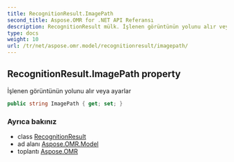 ```yaml
---
title: RecognitionResult.ImagePath
second_title: Aspose.OMR for .NET API Referansı
description: RecognitionResult mülk. İşlenen görüntünün yolunu alır veya ayarlar
type: docs
weight: 10
url: /tr/net/aspose.omr.model/recognitionresult/imagepath/
---
```

## RecognitionResult.ImagePath property

İşlenen görüntünün yolunu alır veya ayarlar

```csharp
public string ImagePath { get; set; }
```

### Ayrıca bakınız

* class [RecognitionResult](../)
* ad alanı [Aspose.OMR.Model](../../recognitionresult/)
* toplantı [Aspose.OMR](../../../)


